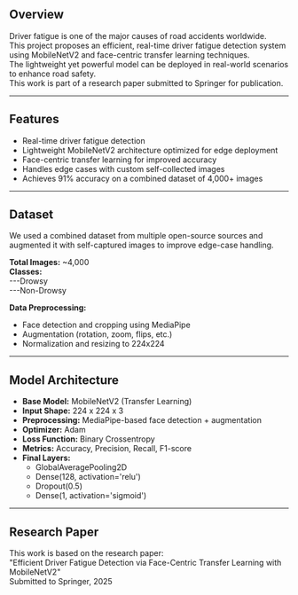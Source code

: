 ## Overview

Driver fatigue is one of the major causes of road accidents worldwide.  
This project proposes an efficient, real-time driver fatigue detection system using MobileNetV2 and face-centric transfer learning techniques.  
The lightweight yet powerful model can be deployed in real-world scenarios to enhance road safety.  
This work is part of a research paper submitted to Springer for publication.

---

## Features

- Real-time driver fatigue detection  
- Lightweight MobileNetV2 architecture optimized for edge deployment  
- Face-centric transfer learning for improved accuracy  
- Handles edge cases with custom self-collected images  
- Achieves 91% accuracy on a combined dataset of 4,000+ images

---

## Dataset

We used a combined dataset from multiple open-source sources and augmented it with self-captured images to improve edge-case handling.  

**Total Images:** ~4,000  
**Classes:**  
   ---Drowsy  
   ---Non-Drowsy  

**Data Preprocessing:**  
- Face detection and cropping using MediaPipe  
- Augmentation (rotation, zoom, flips, etc.)  
- Normalization and resizing to 224x224

---

## Model Architecture

- **Base Model:** MobileNetV2 (Transfer Learning)  
- **Input Shape:** 224 x 224 x 3  
- **Preprocessing:** MediaPipe-based face detection + augmentation  
- **Optimizer:** Adam  
- **Loss Function:** Binary Crossentropy  
- **Metrics:** Accuracy, Precision, Recall, F1-score  
- **Final Layers:**  
    - GlobalAveragePooling2D  
    - Dense(128, activation='relu')  
    - Dropout(0.5)  
    - Dense(1, activation='sigmoid')

---

## Research Paper

This work is based on the research paper:  
"Efficient Driver Fatigue Detection via Face-Centric Transfer Learning with MobileNetV2"  
Submitted to Springer, 2025
